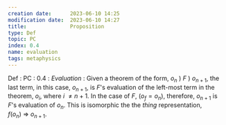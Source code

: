 ```yaml
---
creation date:		2023-06-10 14:25
modification date:	2023-06-10 14:27
title: 				Proposition
type: Def
topic: PC
index: 0.4
name: evaluation
tags: metaphysics
---
```


Def : PC : 0.4 : $Evaluation$ : Given a theorem of the form, $o_n\ )\ F\ )\ o_{n+1}$, the last term, in this case, $o_{n+1}$, is $F$'s evaluation of the left-most term in the theorem, $o_i$, where $i\ \neq n+1$. In the case of $F$, $(o_f = o_n)$, therefore, $o_{n + 1}$ is $F$'s evaluation of $o_n$. This is isomorphic the the $thing$ representation, $f(o_n)\ \Rightarrow\ o_{n + 1}$.